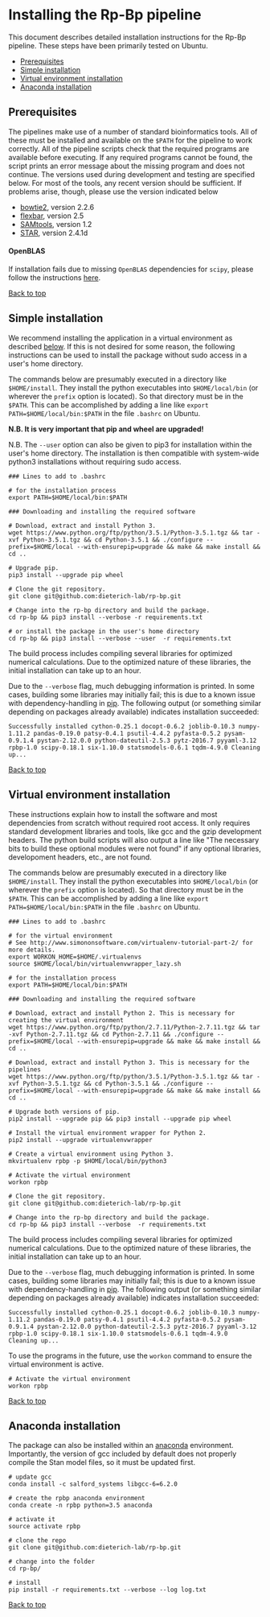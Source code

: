
# Installing the Rp-Bp pipeline

This document describes detailed installation instructions for the Rp-Bp pipeline. These steps have been primarily tested on Ubuntu.

<a id="toc"></a>

* [Prerequisites](#prerequisites)
* [Simple installation](#simple-installation)
* [Virtual environment installation](#virtual-environment-installation)
* [Anaconda installation](#anaconda-installation)

<a id="prerequisites"></a>

## Prerequisites

The pipelines make use of a number of standard bioinformatics tools. All of these must be installed and available on the `$PATH` for the pipeline to work correctly. All of the pipeline scripts check that the required programs are available before executing. If any required programs cannot be found, the script prints an error message about the missing program and does not continue. The versions used during development and testing are specified below. For most of the tools, any recent version should be sufficient. If problems arise, though, please use the version indicated below

* [bowtie2](http://bowtie-bio.sourceforge.net/bowtie2/index.shtml), version 2.2.6
* [flexbar](https://github.com/seqan/flexbar), version 2.5
* [SAMtools](http://www.htslib.org/), version 1.2
* [STAR](https://github.com/alexdobin/STAR), version 2.4.1d

#### OpenBLAS

If installation fails due to missing `OpenBLAS` dependencies for `scipy`, please follow the instructions [here](https://gist.github.com/bmmalone/1b5f9ff72754c7d4b313c0b044c42684).

[Back to top](#toc)

<a id='simple-installation'></a>

## Simple installation


We recommend installing the application in a virtual environment as described [below](#virtual-environment-installation). If this is not desired for some reason, the following instructions can be used to install the package without sudo access in a user's home directory.

The commands below are presumably executed in a directory like `$HOME/install`. They install the python executables into `$HOME/local/bin` (or wherever the `prefix` option is located).
So that directory must be in the `$PATH`.
This can be accomplished by adding a line like `export PATH=$HOME/local/bin:$PATH` in the file `.bashrc` on Ubuntu.

**N.B. It is very important that pip and wheel are upgraded!**

N.B. The `--user` option can also be given to pip3 for installation within the user's home directory. The installation is then compatible with system-wide python3 installations without requiring sudo access.


```
### Lines to add to .bashrc

# for the installation process
export PATH=$HOME/local/bin:$PATH

### Downloading and installing the required software

# Download, extract and install Python 3. 
wget https://www.python.org/ftp/python/3.5.1/Python-3.5.1.tgz && tar -xvf Python-3.5.1.tgz && cd Python-3.5.1 && ./configure --prefix=$HOME/local --with-ensurepip=upgrade && make && make install && cd ..

# Upgrade pip. 
pip3 install --upgrade pip wheel

# Clone the git repository. 
git clone git@github.com:dieterich-lab/rp-bp.git
    
# Change into the rp-bp directory and build the package. 
cd rp-bp && pip3 install --verbose -r requirements.txt

# or install the package in the user's home directory
cd rp-bp && pip3 install --verbose --user  -r requirements.txt
```

The build process includes compiling several libraries for optimized numerical calculations. Due to the optimized nature of these libraries, the initial installation can take up to an hour.


Due to the `--verbose` flag, much debugging information is printed. In some cases, building some libraries may initially fail; this is due to a known issue with dependency-handling in [pip](https://pip.pypa.io/en/stable/reference/pip_install/#installation-order). The following output (or something similar depending on packages already available) indicates installation succeeded:

`Successfully installed cython-0.25.1 docopt-0.6.2 joblib-0.10.3 numpy-1.11.2 pandas-0.19.0 patsy-0.4.1 psutil-4.4.2 pyfasta-0.5.2 pysam-0.9.1.4 pystan-2.12.0.0 python-dateutil-2.5.3 pytz-2016.7 pyyaml-3.12 rpbp-1.0 scipy-0.18.1 six-1.10.0 statsmodels-0.6.1 tqdm-4.9.0
Cleaning up...`


[Back to top](#toc)

<a id='virtual-environment-installation'></a>

## Virtual environment installation


These instructions explain how to install the software and most dependencies from scratch without required root access.
It only requires standard development libraries and tools, like gcc and the gzip development headers.
The python build scripts will also output a line like "The necessary bits to build these optional modules were not found" if any optional libraries, developoment headers, etc., are not found.

The commands below are presumably executed in a directory like `$HOME/install`.
They install the python executables into `$HOME/local/bin` (or wherever the `prefix` option is located).
So that directory must be in the `$PATH`.
This can be accomplished by adding a line like `export PATH=$HOME/local/bin:$PATH` in the file `.bashrc` on Ubuntu.


```
### Lines to add to .bashrc

# for the virtual environment
# See http://www.simononsoftware.com/virtualenv-tutorial-part-2/ for more details.
export WORKON_HOME=$HOME/.virtualenvs
source $HOME/local/bin/virtualenvwrapper_lazy.sh 
    
# for the installation process
export PATH=$HOME/local/bin:$PATH

### Downloading and installing the required software

# Download, extract and install Python 2. This is necessary for creating the virtual environment
wget https://www.python.org/ftp/python/2.7.11/Python-2.7.11.tgz && tar -xvf Python-2.7.11.tgz && cd Python-2.7.11 && ./configure --prefix=$HOME/local --with-ensurepip=upgrade && make && make install && cd ..
    
# Download, extract and install Python 3. This is necessary for the pipelines
wget https://www.python.org/ftp/python/3.5.1/Python-3.5.1.tgz && tar -xvf Python-3.5.1.tgz && cd Python-3.5.1 && ./configure --prefix=$HOME/local --with-ensurepip=upgrade && make && make install && cd ..

# Upgrade both versions of pip. 
pip2 install --upgrade pip && pip3 install --upgrade pip wheel

# Install the virtual environment wrapper for Python 2. 
pip2 install --upgrade virtualenvwrapper

# Create a virtual environment using Python 3. 
mkvirtualenv rpbp -p $HOME/local/bin/python3

# Activate the virtual environment
workon rpbp

# Clone the git repository.
git clone git@github.com:dieterich-lab/rp-bp.git

# Change into the rp-bp directory and build the package. 
cd rp-bp && pip3 install --verbose  -r requirements.txt
```

The build process includes compiling several libraries for optimized numerical calculations. Due to the optimized nature of these libraries, the initial installation can take up to an hour.

Due to the `--verbose` flag, much debugging information is printed. In some cases, building some libraries may initially fail; this is due to a known issue with dependency-handling in [pip](https://pip.pypa.io/en/stable/reference/pip_install/#installation-order). The following output (or something similar depending on packages already available) indicates installation succeeded:

```
Successfully installed cython-0.25.1 docopt-0.6.2 joblib-0.10.3 numpy-1.11.2 pandas-0.19.0 patsy-0.4.1 psutil-4.4.2 pyfasta-0.5.2 pysam-0.9.1.4 pystan-2.12.0.0 python-dateutil-2.5.3 pytz-2016.7 pyyaml-3.12 rpbp-1.0 scipy-0.18.1 six-1.10.0 statsmodels-0.6.1 tqdm-4.9.0
Cleaning up...
```

To use the programs in the future, use the `workon` command to ensure the virtual environment is active.


```
# Activate the virtual environment
workon rpbp
```

[Back to top](#toc)

<a id='anaconda-installation'></a>

## Anaconda installation

The package can also be installed within an [anaconda](https://www.continuum.io/) environment. Importantly, the version of gcc included by default does not properly compile the Stan model files, so it must be updated first.


```
# update gcc
conda install -c salford_systems libgcc-6=6.2.0

# create the rpbp anaconda environment
conda create -n rpbp python=3.5 anaconda

# activate it
source activate rpbp

# clone the repo
git clone git@github.com:dieterich-lab/rp-bp.git

# change into the folder
cd rp-bp/

# install
pip install -r requirements.txt --verbose --log log.txt
```

[Back to top](#toc)

